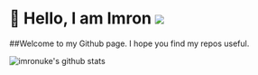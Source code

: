 # :wave: Hello, I am Imron ![](https://komarev.com/ghpvc/?username=imronuke&color=green)

##Welcome to my Github page. I hope you find my repos useful.

![imronuke's github stats](https://github-readme-stats.vercel.app/api?username=imronuke&show_icons=true&count_private=true&theme=radical)